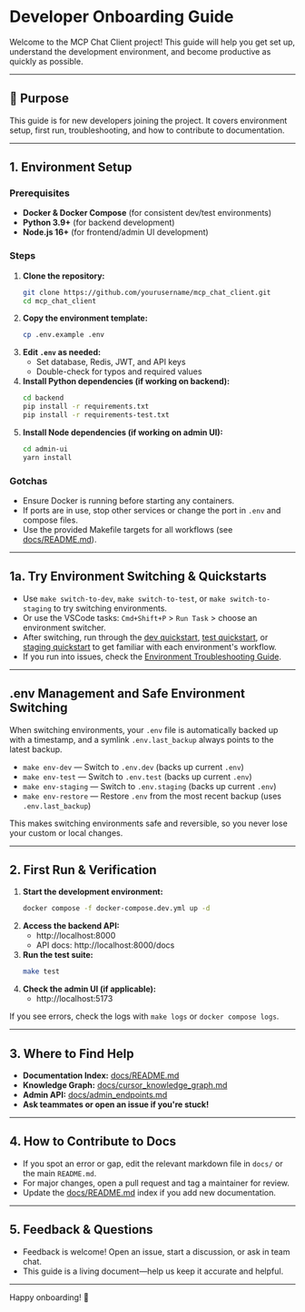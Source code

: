 # Developer Onboarding Guide

Welcome to the MCP Chat Client project! This guide will help you get set up, understand the development environment, and become productive as quickly as possible.

---

## 🚀 Purpose
This guide is for new developers joining the project. It covers environment setup, first run, troubleshooting, and how to contribute to documentation.

---

## 1. Environment Setup

### Prerequisites
- **Docker & Docker Compose** (for consistent dev/test environments)
- **Python 3.9+** (for backend development)
- **Node.js 16+** (for frontend/admin UI development)

### Steps
1. **Clone the repository:**
   ```bash
   git clone https://github.com/yourusername/mcp_chat_client.git
   cd mcp_chat_client
   ```
2. **Copy the environment template:**
   ```bash
   cp .env.example .env
   ```
3. **Edit `.env` as needed:**
   - Set database, Redis, JWT, and API keys
   - Double-check for typos and required values
4. **Install Python dependencies (if working on backend):**
   ```bash
   cd backend
   pip install -r requirements.txt
   pip install -r requirements-test.txt
   ```
5. **Install Node dependencies (if working on admin UI):**
   ```bash
   cd admin-ui
   yarn install
   ```

### Gotchas
- Ensure Docker is running before starting any containers.
- If ports are in use, stop other services or change the port in `.env` and compose files.
- Use the provided Makefile targets for all workflows (see [docs/README.md](README.md)).

---

## 1a. Try Environment Switching & Quickstarts

- Use `make switch-to-dev`, `make switch-to-test`, or `make switch-to-staging` to try switching environments.
- Or use the VSCode tasks: `Cmd+Shift+P` > `Run Task` > choose an environment switcher.
- After switching, run through the [dev quickstart](dev_quickstart.md), [test quickstart](test_quickstart.md), or [staging quickstart](staging_quickstart.md) to get familiar with each environment's workflow.
- If you run into issues, check the [Environment Troubleshooting Guide](env_troubleshooting.md).

---

## .env Management and Safe Environment Switching

When switching environments, your `.env` file is automatically backed up with a timestamp, and a symlink `.env.last_backup` always points to the latest backup.

- `make env-dev` — Switch to `.env.dev` (backs up current `.env`)
- `make env-test` — Switch to `.env.test` (backs up current `.env`)
- `make env-staging` — Switch to `.env.staging` (backs up current `.env`)
- `make env-restore` — Restore `.env` from the most recent backup (uses `.env.last_backup`)

This makes switching environments safe and reversible, so you never lose your custom or local changes.

---

## 2. First Run & Verification

1. **Start the development environment:**
   ```bash
   docker compose -f docker-compose.dev.yml up -d
   ```
2. **Access the backend API:**
   - http://localhost:8000
   - API docs: http://localhost:8000/docs
3. **Run the test suite:**
   ```bash
   make test
   ```
4. **Check the admin UI (if applicable):**
   - http://localhost:5173

If you see errors, check the logs with `make logs` or `docker compose logs`.

---

## 3. Where to Find Help
- **Documentation Index:** [docs/README.md](README.md)
- **Knowledge Graph:** [docs/cursor_knowledge_graph.md](cursor_knowledge_graph.md)
- **Admin API:** [docs/admin_endpoints.md](admin_endpoints.md)
- **Ask teammates or open an issue if you're stuck!**

---

## 4. How to Contribute to Docs
- If you spot an error or gap, edit the relevant markdown file in `docs/` or the main `README.md`.
- For major changes, open a pull request and tag a maintainer for review.
- Update the [docs/README.md](README.md) index if you add new documentation.

---

## 5. Feedback & Questions
- Feedback is welcome! Open an issue, start a discussion, or ask in team chat.
- This guide is a living document—help us keep it accurate and helpful.

---

Happy onboarding! 🎉 